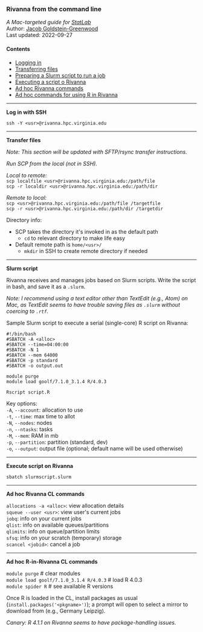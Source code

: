 ### Rivanna from the command line
_A Mac-targeted guide for [StatLab](https://data.library.virginia.edu/statlab/)_  
Author: [Jacob Goldstein-Greenwood](https://github.com/jacob-gg)  
Last updated: 2022-09-27  

#### Contents
- [Logging in](#log-in-with-ssh)  
- [Transferring files](#transfer-files)  
- [Preparing a Slurm script to run a job](#slurm-script)  
- [Executing a script o Rivanna](#execute-script-on-rivanna)  
- [Ad hoc Rivanna commands](#ad-hoc-rivanna-cl-commands)  
- [Ad hoc commands for using R in Rivanna](#ad-hoc-r-in-rivanna-cl-commands)  

---
**Log in with SSH**  

`ssh -Y <usr>@rivanna.hpc.virginia.edu`

---
**Transfer files**  

_Note: This section will be updated with SFTP/rsync transfer instructions._

_Run SCP from the local (not in SSH)._  

_Local to remote:_  
`scp localfile <usr>@rivanna.hpc.virginia.edu:/path/file`  
`scp -r localdir <usr>@rivanna.hpc.virginia.edu:/path/dir`

_Remote to local:_  
`scp <usr>@rivanna.hpc.virginia.edu:/path/file /targetfile`  
`scp -r <usr>@rivanna.hpc.virginia.edu:/path/dir /targetdir`

Directory info:
- SCP takes the directory it's invoked in as the default path
  - `cd` to relevant directory to make life easy
- Default remote path is `home/<usr>/`
  - `mkdir` in SSH to create remote directory if needed

---
**Slurm script**  

Rivanna receives and manages jobs based on Slurm scripts. Write the script in bash, and save it as a `.slurm`.

_Note: I recommend using a text editor other than TextEdit (e.g., Atom) on Mac, as TextEdit seems to have trouble saving files as `.slurm` without coercing to `.rtf`._

Sample Slurm script to execute a serial (single-core) R script on Rivanna:
```
#!/bin/bash
#SBATCH -A <alloc>
#SBATCH --time=04:00:00
#SBATCH -N 1
#SBATCH --mem 64000
#SBATCH -p standard
#SBATCH -o output.out

module purge
module load goolf/7.1.0_3.1.4 R/4.0.3

Rscript script.R
```

Key options:  
`-A`, `--account`: allocation to use  
`-t`, `--time`: max time to allot  
`-N`, `--nodes`: nodes  
`-n`, `--ntasks`: tasks  
`-M`, `--mem`: RAM in mb  
`-p`, `--partition`: partition (standard, dev)  
`-o`, `--output`: output file (optional; default name will be used otherwise)

---
**Execute script on Rivanna**  

`sbatch slurmscript.slurm`

---
**Ad hoc Rivanna CL commands**  

`allocations -a <alloc>`: view allocation details  
`squeue --user <usr>`: view user's current jobs  
`jobq`: info on your current jobs  
`qlist`: info on available queues/partitions  
`qlimits`: info on queue/partition limits  
`sfsq`: info on your scratch (temporary) storage  
`scancel <jobid>`: cancel a job  

---
**Ad hoc R-in-Rivanna CL commands**  

`module purge` # clear modules  
`module load goolf/7.1.0_3.1.4 R/4.0.3` # load R 4.0.3  
`module spider R` # see available R versions  

Once R is loaded in the CL, install packages as usual (`install.packages('<pkgname>')`); a prompt will open to select a mirror to download from (e.g., Germany Leipzig).

_Canary: R 4.1.1 on Rivanna seems to have package-handling issues._
